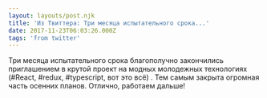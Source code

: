 ```yaml
---
layout: layouts/post.njk
title: 'Из Твиттера: Три месяца испытательного срока...'
date: 2017-11-23T06:03:26.000Z
tags: 'from twitter'
---
```



Три месяца испытательного срока благополучно закончились приглашением в крутой проект на модных молодежных технологиях (#React, #redux, #typescript, вот это всё) . Тем самым закрыта огромная часть осенних планов. Отлично, работаем дальше!
